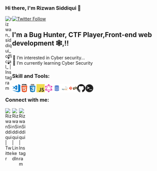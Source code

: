 ### Hi there, I'm Rizwan Siddiqui 👋


[![Twitter Follow](https://img.shields.io/twitter/follow/RizwanSiddiqui?color=1DA1F2&logo=twitter&style=for-the-badge)][twitter]
[<img align="left" alt="rizwan_siddiqui_official_ | Instagram" width="22px" src="https://cdn.jsdelivr.net/npm/simple-icons@v3/icons/instagram.svg" />][instagram]


## I'm a Bug Hunter, CTF Player,Front-end web development 🕸️,!!

- 👀 I’m interested in Cyber security...
- 🌱 I’m currently learning Cyber Security 




### Skill and Tools:
<img align="left" alt="Visual Studio Code" width="26px" 
src="https://raw.githubusercontent.com/github/explore/80688e429a7d4ef2fca1e82350fe8e3517d3494d/topics/visual-studio-code/visual-studio-code.png"/>
<img align="left" alt="HTML5" width="26px" src="https://raw.githubusercontent.com/github/explore/80688e429a7d4ef2fca1e82350fe8e3517d3494d/topics/html/html.png" />
<img align="left" alt="CSS3" width="26px" src="https://raw.githubusercontent.com/github/explore/80688e429a7d4ef2fca1e82350fe8e3517d3494d/topics/css/css.png" />
<img align="left" alt="JavaScript" width="26px" src="https://raw.githubusercontent.com/github/explore/80688e429a7d4ef2fca1e82350fe8e3517d3494d/topics/javascript/javascript.png" />
<img align="left" alt="GraphQL" width="26px" src="https://raw.githubusercontent.com/github/explore/80688e429a7d4ef2fca1e82350fe8e3517d3494d/topics/graphql/graphql.png" />
<img align="left" alt="SQL" width="26px" src="https://raw.githubusercontent.com/github/explore/80688e429a7d4ef2fca1e82350fe8e3517d3494d/topics/sql/sql.png" />
<img align="left" alt="MySQL" width="26px" src="https://raw.githubusercontent.com/github/explore/80688e429a7d4ef2fca1e82350fe8e3517d3494d/topics/mysql/mysql.png"/>
<img align="left" alt="Git" width="26px" src="https://raw.githubusercontent.com/github/explore/80688e429a7d4ef2fca1e82350fe8e3517d3494d/topics/git/git.png" />
<img align="left" alt="GitHub" width="26px" src="https://raw.githubusercontent.com/github/explore/78df643247d429f6cc873026c0622819ad797942/topics/github/github.png" />
<img align="left" alt="Terminal" width="26px" src="https://raw.githubusercontent.com/github/explore/80688e429a7d4ef2fca1e82350fe8e3517d3494d/topics/terminal/terminal.png" />


<br />

### Connect with me:


[<img align="left" alt="RizwanSiddiqui | Twitter" width="22px" src="https://cdn.jsdelivr.net/npm/simple-icons@v3/icons/twitter.svg" />][twitter]
[<img align="left" alt="RizwanSiddiqui | LinkedIn" width="22px" src="https://cdn.jsdelivr.net/npm/simple-icons@v3/icons/linkedin.svg" />][linkedin]
[<img align="left" alt="RizwanSiddiqui | Instagram" width="22px" src="https://cdn.jsdelivr.net/npm/simple-icons@v3/icons/instagram.svg" />][instagram]

<br />
<br />
<br />
<br />




[twitter]: https://twitter.com/Rizwan_SiDdiqu1
[instagram]: https://www.instagram.com/rizwan_siddiqui_official_/
[linkedin]: https://www.linkedin.com/in/rizwan-siddiqui-377701209/




